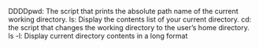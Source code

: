 DDDDpwd: The script that prints the absolute path name of the current working directory.
ls: Display the contents list of your current directory.
 cd: the script that changes the working directory to the user’s home directory.
ls -l: Display current directory contents in a long format